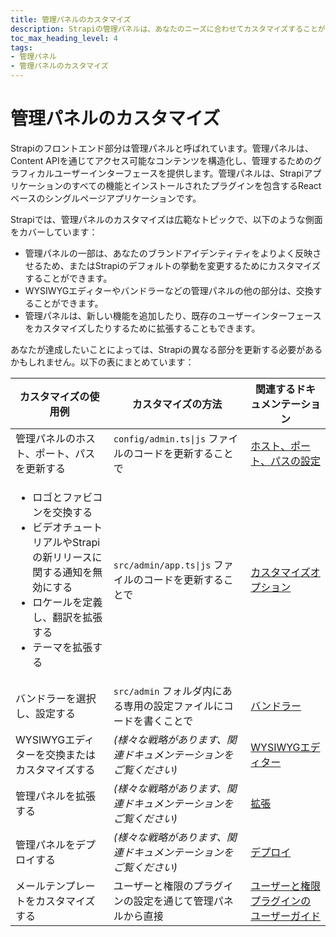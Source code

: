 ```yaml
---
title: 管理パネルのカスタマイズ
description: Strapiの管理パネルは、あなたのニーズに合わせてカスタマイズすることができ、あなたのアイデンティティを反映させることができます。
toc_max_heading_level: 4
tags:
- 管理パネル 
- 管理パネルのカスタマイズ
---
```


# 管理パネルのカスタマイズ

Strapiのフロントエンド部分は管理パネルと呼ばれています。管理パネルは、Content APIを通じてアクセス可能なコンテンツを構造化し、管理するためのグラフィカルユーザーインターフェースを提供します。管理パネルは、Strapiアプリケーションのすべての機能とインストールされたプラグインを包含するReactベースのシングルページアプリケーションです。

Strapiでは、管理パネルのカスタマイズは広範なトピックで、以下のような側面をカバーしています：

- 管理パネルの一部は、あなたのブランドアイデンティティをよりよく反映させるため、またはStrapiのデフォルトの挙動を変更するためにカスタマイズすることができます。
- WYSIWYGエディターやバンドラーなどの管理パネルの他の部分は、交換することができます。
- 管理パネルは、新しい機能を追加したり、既存のユーザーインターフェースをカスタマイズしたりするために拡張することもできます。

あなたが達成したいことによっては、Strapiの異なる部分を更新する必要があるかもしれません。以下の表にまとめています：

| カスタマイズの使用例 | カスタマイズの方法 | 関連するドキュメンテーション |
|---------------------------|-----------------------|-----------------------|
| 管理パネルのホスト、ポート、パスを更新する  | <code>config/admin.ts&#124;js</code> ファイルのコードを更新することで | [ホスト、ポート、パスの設定](/dev-docs/admin-panel-customization/host-port-path) |
| <ul><li>ロゴとファビコンを交換する</li><li>ビデオチュートリアルやStrapiの新リリースに関する通知を無効にする</li><li>ロケールを定義し、翻訳を拡張する</li><li>テーマを拡張する</li></ul> | <code>src/admin/app.ts&#124;js</code> ファイルのコードを更新することで | [カスタマイズオプション](/dev-docs/admin-panel-customization/options) |
| バンドラーを選択し、設定する | `src/admin` フォルダ内にある専用の設定ファイルにコードを書くことで | [バンドラー](/dev-docs/admin-panel-customization/bundlers) |
| WYSIWYGエディターを交換またはカスタマイズする | _(様々な戦略があります、関連ドキュメンテーションをご覧ください)_ | [WYSIWYGエディター](/dev-docs/admin-panel-customization/wysiwyg-editor) |
| 管理パネルを拡張する | _(様々な戦略があります、関連ドキュメンテーションをご覧ください)_ | [拡張](/dev-docs/admin-panel-customization/extension) |
| 管理パネルをデプロイする | _(様々な戦略があります、関連ドキュメンテーションをご覧ください)_ | [デプロイ](/dev-docs/admin-panel-customization/deployment) |
| メールテンプレートをカスタマイズする | ユーザーと権限のプラグインの設定を通じて管理パネルから直接 | [ユーザーと権限プラグインのユーザーガイド](/user-docs/settings/configuring-users-permissions-plugin-settings#configuring-email-templates) |
